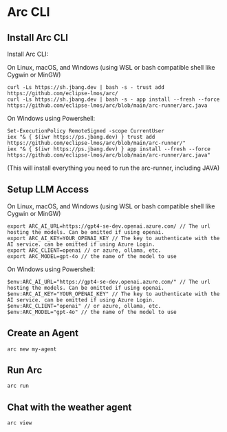 # Arc CLI


## Install Arc CLI

Install Arc CLI:

On Linux, macOS, and Windows (using WSL or bash compatible shell like Cygwin or MinGW)
```
curl -Ls https://sh.jbang.dev | bash -s - trust add https://github.com/eclipse-lmos/arc/
curl -Ls https://sh.jbang.dev | bash -s - app install --fresh --force https://github.com/eclipse-lmos/arc/blob/main/arc-runner/arc.java
```

On Windows using Powershell:
```
Set-ExecutionPolicy RemoteSigned -scope CurrentUser
iex "& { $(iwr https://ps.jbang.dev) } trust add https://github.com/eclipse-lmos/arc/blob/main/arc-runner/"
iex "& { $(iwr https://ps.jbang.dev) } app install --fresh --force https://github.com/eclipse-lmos/arc/blob/main/arc-runner/arc.java"
```
(This will install everything you need to run the arc-runner, including JAVA)

## Setup LLM Access 

On Linux, macOS, and Windows (using WSL or bash compatible shell like Cygwin or MinGW)
```
export ARC_AI_URL=https://gpt4-se-dev.openai.azure.com/ // The url hosting the models. Can be omitted if using openai.
export ARC_AI_KEY=YOUR_OPENAI_KEY // The key to authenticate with the AI service. can be omitted if using Azure Login.
export ARC_CLIENT=openai // or azure, ollama, etc.
export ARC_MODEL=gpt-4o // the name of the model to use
```

On Windows using Powershell:
```
$env:ARC_AI_URL="https://gpt4-se-dev.openai.azure.com/" // The url hosting the models. Can be omitted if using openai.
$env:ARC_AI_KEY="YOUR_OPENAI_KEY" // The key to authenticate with the AI service. can be omitted if using Azure Login.
$env:ARC_CLIENT="openai" // or azure, ollama, etc.
$env:ARC_MODEL="gpt-4o" // the name of the model to use
```

## Create an Agent

```
arc new my-agent
```

## Run Arc

```
arc run
```

## Chat with the weather agent
```
arc view
```
